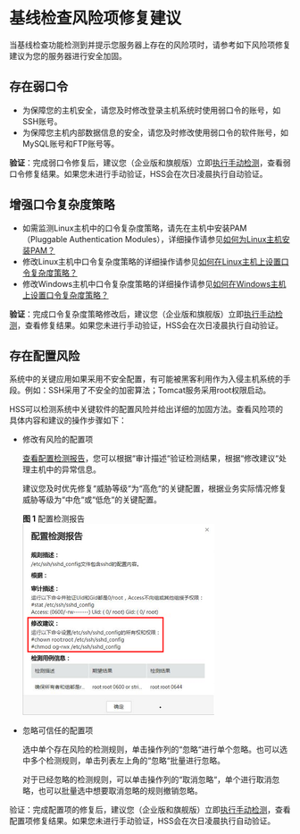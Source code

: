 # 基线检查风险项修复建议<a name="hss_01_0147"></a>

当基线检查功能检测到并提示您服务器上存在的风险项时，请参考如下风险项修复建议为您的服务器进行安全加固。

## 存在弱口令<a name="section109883434318"></a>

-   为保障您的主机安全，请您及时修改登录主机系统时使用弱口令的账号，如SSH账号。
-   为保障您主机内部数据信息的安全，请您及时修改使用弱口令的软件账号，如MySQL账号和FTP账号等。

**验证**：完成弱口令修复后，建议您（企业版和旗舰版）立即[执行手动检测](https://support.huaweicloud.com/hss_faq/hss_01_0020.html)，查看弱口令修复结果。如果您未进行手动验证，HSS会在次日凌晨执行自动验证。

## 增强口令复杂度策略<a name="section670262974314"></a>

-   如需监测Linux主机中的口令复杂度策略，请先在主机中安装PAM（Pluggable Authentication Modules），详细操作请参见[如何为Linux主机安装PAM？](https://support.huaweicloud.com/hss_faq/hss_01_0043.html)
-   修改Linux主机中口令复杂度策略的详细操作请参见[如何在Linux主机上设置口令复杂度策略？](https://support.huaweicloud.com/hss_faq/hss_01_0043.html#section1)
-   修改Windows主机中口令复杂度策略的详细操作请参见[如何在Windows主机上设置口令复杂度策略？](https://support.huaweicloud.com/hss_faq/hss_01_0095.html)

**验证**：完成口令复杂度策略修改后，建议您（企业版和旗舰版）立即[执行手动检测](https://support.huaweicloud.com/hss_faq/hss_01_0020.html)，查看修复结果。如果您未进行手动验证，HSS会在次日凌晨执行自动验证。

## 存在配置风险<a name="section0989164134312"></a>

系统中的关键应用如果采用不安全配置，有可能被黑客利用作为入侵主机系统的手段。例如：SSH采用了不安全的加密算法；Tomcat服务采用root权限启动。

HSS可以检测系统中关键软件的配置风险并给出详细的加固方法。查看风险项的具体内容和建议的操作步骤如下：

-   修改有风险的配置项

    [查看配置检测报告](https://support.huaweicloud.com/hss_faq/hss_01_0149.html)，您可以根据“审计描述“验证检测结果，根据“修改建议“处理主机中的异常信息。

    建议您及时优先修复“威胁等级“为“高危“的关键配置，根据业务实际情况修复威胁等级为“中危“或“低危“的关键配置。

    **图 1**  配置检测报告<a name="fig3723236155316"></a>  
    ![](figures/配置检测报告.png "配置检测报告")

-   忽略可信任的配置项

    选中单个存在风险的检测规则，单击操作列的“忽略“进行单个忽略。也可以选中多个检测规则，单击列表左上角的“忽略“批量进行忽略。

    对于已经忽略的检测规则，可以单击操作列的“取消忽略“，单个进行取消忽略，也可以批量选中想要取消忽略的规则撤销忽略。


验证：完成配置项的修复后，建议您（企业版和旗舰版）立即[执行手动检测](https://support.huaweicloud.com/hss_faq/hss_01_0020.html)，查看配置项修复结果。如果您未进行手动验证，HSS会在次日凌晨执行自动验证。

